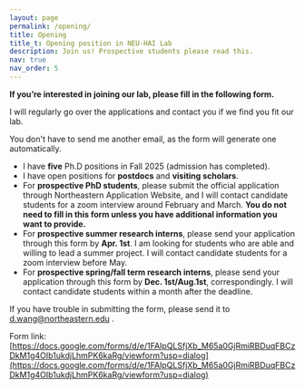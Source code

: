 ```yaml
---
layout: page
permalink: /opening/
title: Opening
title_t: Opening position in NEU-HAI Lab
description: Join us! Prospective students please read this.
nav: true
nav_order: 5
---
```


**If you’re interested in joining our lab, please fill in the following form.**

I will regularly go over the applications and contact you if we find you fit our lab.

You don't have to send me another email, as the form will generate one automatically.

- I have **five** Ph.D positions in Fall 2025 (admission has completed).
- I have open positions for **postdocs** and **visiting scholars**.
- For **prospective PhD students**, please submit the official application through Northeastern Application Website, and I will contact candidate students for a zoom interview around February and March. **You do not need to fill in this form unless you have additional information you want to provide.**
- For **prospective summer research interns**, please send your application through this form by **Apr. 1st**. I am looking for students who are able and willing to lead a summer project. I will contact candidate students for a zoom interview before May.
- For **prospective spring/fall term research interns**, please send your application through this form by **Dec. 1st/Aug.1st**, correspondingly. I will contact candidate students within a month after the deadline.

If you have trouble in submitting the form, please send it to <a href="mailto:d.wang@northeastern.edu">d.wang@northeastern.edu</a> .

Form link: [https://docs.google.com/forms/d/e/1FAIpQLSfjXb_M65a0GjRmiRBDuqFBCzDkM1g4OIb1ukdjLhmPK6kaRg/viewform?usp=dialog](https://docs.google.com/forms/d/e/1FAIpQLSfjXb_M65a0GjRmiRBDuqFBCzDkM1g4OIb1ukdjLhmPK6kaRg/viewform?usp=dialog)
